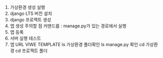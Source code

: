 1. 가상환경 생성 실행
2. django LTS 버전 설치
3. django 프로젝트 생성
4. 앱 생성
주의할 점 커맨드를 : manage.py가 있는 경로에서 실행
5. 앱 등록
6. 서버 실행 테스트
7. 앱 URL VIWE TEMPLATE
ls 가상환경 폴더확인
ls  manage.py 확인
cd 가상환경
cd 프로젝트 폴더